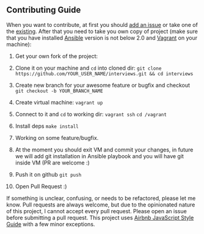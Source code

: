 ## Contributing Guide

When you want to contribute, at first you should [add an issue](https://github.com/hexlet-volunteers/interviews/issues/new) or take one of the [existing](https://github.com/hexlet-volunteers/interviews/issues). After that you need to take you own copy of project (make sure that you have installed [Ansible](https://www.ansible.com/) version is not below 2.0 and [Vagrant](https://www.vagrantup.com/) on your machine):

1. Get your own fork of the project:

2. Clone it on your machine and ```cd``` into cloned dir:
```git clone https://github.com/YOUR_USER_NAME/interviews.git && cd interviews```

3. Create new branch for your awesome feature or bugfix and checkout
```git checkout -b YOUR_BRANCH_NAME```

4. Create virtual machine:
```vagrant up```

5. Connect to it and ```cd``` to working dir:
```vagrant ssh```
```cd /vagrant```

6. Install deps
```make install```

7. Working on some feature/bugfix.

9. At the moment you should exit VM and commit your changes, in future we will add git installation in Ansible playbook and you will have git inside VM (PR are welcome :)

8. Push it on github
```git push```

9. Open Pull Request :)


If something is unclear, confusing, or needs to be refactored, please let me know.
Pull requests are always welcome, but due to the opinionated nature of this
project, I cannot accept every pull request. Please open an issue before
submitting a pull request. This project uses
[Airbnb JavaScript Style Guide](https://github.com/airbnb/javascript) with a
few minor exceptions.
